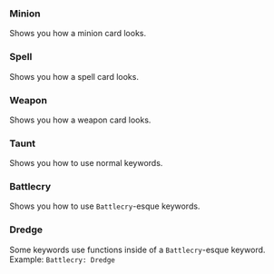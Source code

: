 ### Minion
Shows you how a minion card looks.

### Spell
Shows you how a spell card looks.

### Weapon
Shows you how a weapon card looks.

### Taunt
Shows you how to use normal keywords.

### Battlecry
Shows you how to use `Battlecry`-esque keywords.

### Dredge
Some keywords use functions inside of a `Battlecry`-esque keyword. Example: `Battlecry: Dredge`
